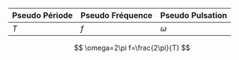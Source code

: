 | Pseudo Période | Pseudo Fréquence | Pseudo Pulsation |
| -------------- | ---------------- | ---------------- |
| $T$            | $f$              | $\omega$                 |

$$
\omega=2\pi f=\frac{2\pi}{T}
$$
